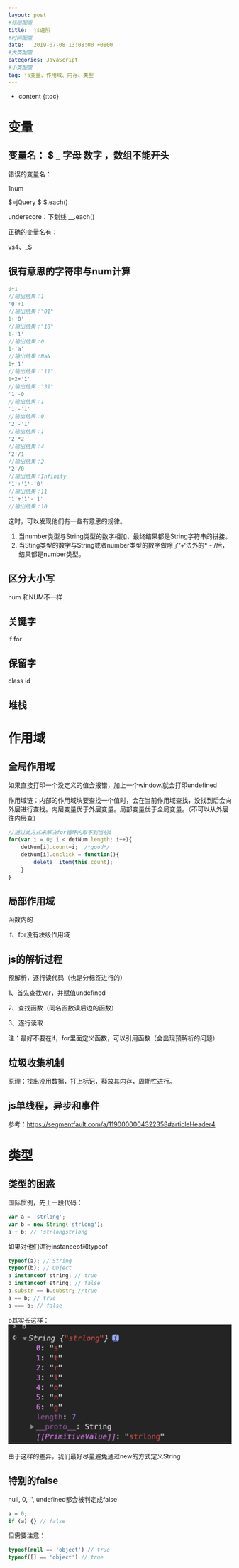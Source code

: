 ```yaml
---
layout: post
#标题配置
title:  js进阶
#时间配置
date:   2019-07-08 13:08:00 +0800
#大类配置
categories: JavaScript
#小类配置
tag: js变量、作用域、内存、类型
---
```


* content
{:toc}

变量
======================

变量名： $ _ 字母 数字 ，数组不能开头
---------------------

错误的变量名：

1num

$=jQuery  $ $.each()

underscore：下划线 __.each()

正确的变量名有：

vs4、_$

很有意思的字符串与num计算
-----------

```js
0+1
//输出结果：1
'0'+1
//输出结果："01"
1+'0'
//输出结果："10"
1-'1'
//输出结果：0
1-'a'
//输出结果：NaN
1+'1'
//输出结果："11"
1+2+'1'
//输出结果："31"
'1'-0
//输出结果：1
'1'-'1'
//输出结果：0
'2'-'1'
//输出结果：1
'2'*2
//输出结果：4
'2'/1
//输出结果：2
'2'/0
//输出结果：Infinity
'1'+'1'-'0'
//输出结果：11
'1'+'1'-'1'
//输出结果：10
```

这时，可以发现他们有一些有意思的规律。
1. 当number类型与String类型的数字相加，最终结果都是String字符串的拼接。
2. 当Sting类型的数字与String或者number类型的数字做除了’+‘法外的* - /后，结果都是number类型。

区分大小写
-----------------

num 和NUM不一样

关键字
------------

if for 

保留字
-----------------

class id 

堆栈
----------------

作用域
=============

全局作用域
-----------------

如果直接打印一个没定义的值会报错，加上一个window.就会打印undefined

作用域链：内部的作用域块要查找一个值时，会在当前作用域查找，没找到后会向外层进行查找。内层变量优于外层变量。局部变量优于全局变量。（不可以从外层往内层查）

```js
//通过此方式来解决for循环内取不到当前i
for(var i = 0; i < detNum.length; i++){
    detNum[i].count=i;  /*good*/
    detNum[i].onclick = function(){
        delete__item(this.count);
    }
}
```

局部作用域
-------------

函数内的

if、for没有块级作用域

js的解析过程
--------------

预解析，逐行读代码（也是分标签进行的）

1、首先查找var，并赋值undefined

2、查找函数（同名函数读后边的函数）

3、逐行读取

注：最好不要在if，for里面定义函数，可以引用函数（会出现预解析的问题）

垃圾收集机制
-----------------

原理：找出没用数据，打上标记，释放其内存，周期性进行。

js单线程，异步和事件
-----------

参考：https://segmentfault.com/a/1190000004322358#articleHeader4

类型
======

类型的困惑
-----
国际惯例，先上一段代码：
```js
var a = 'strlong';
var b = new String('strlong');
a + b; // 'strlongstrlong'
```
如果对他们进行instanceof和typeof

```js
typeof(a); // String
typeof(b); // Object
a instanceof string; // true
b instanceof string; // false
a.substr == b.substr; //true
a == b; // true
a === b; // false
```
b其实长这样：
![b](https://raw.githubusercontent.com/Sallyfafafa/Sallyfafafa.github.io/master/images/WeChat94d68150e87a47173e36246532186d4d.png)

由于这样的差异，我们最好尽量避免通过new的方式定义String

特别的false
------

null, 0, '', undefined都会被判定成false
```js
a = 0; 
if (a) {} // false

```
但需要注意：
```js
typeof(null == 'object') // true
typeof([] == 'object') // true
```




